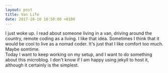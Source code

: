 ```yaml
---
layout: post
title: Van Life
date: 2017-10-10 10:50:00 +0100
---
```

I just woke up. I read about someone living in a van, driving around the country, 
remote coding as a living. I like that idea. Sometimes I think that it would be
cool to live as a nomad coder. It's just that I like comfort too much. Maybe 
somtime.  
Today I want to keep working on my setup, and I want to do something about this
microblog. I don't know if I am happy using jekyll to host it, although it 
certainly is the simplest.
